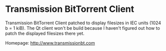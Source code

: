 Transmission BitTorrent Client
==============================

Transmission BitTorrent Client patched to display filesizes in IEC units (1024 b = 1 kiB).
The Qt client won't be build because I haven't figured out how to patch the displayed filesizes there yet.

Homepage: http://www.transmissionbt.com

